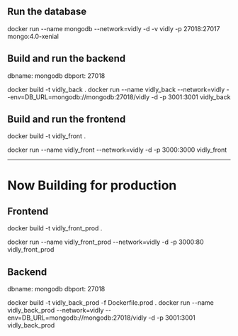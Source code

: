 ## Run the database
docker run --name mongodb --network=vidly -d -v vidly -p 27018:27017 mongo:4.0-xenial

<!-- docker run --hostname=2ef159ba229b --env=PATH=/usr/local/sbin:/usr/local/bin:/usr/sbin:/usr/bin:/sbin:/bin --env=GOSU_VERSION=1.12 --env=JSYAML_VERSION=3.13.1 --env=MONGO_PACKAGE=mongodb-org --env=MONGO_REPO=repo.mongodb.org --env=MONGO_MAJOR=4.0 --env=MONGO_VERSION=4.0.28 --env=HOME=/data/db --volume=/data/configdb --volume=/data/db --volume=vidly --network=vidly -p 27018:27017 --restart=no --label='desktop.docker.io/wsl-distro=Ubuntu' --runtime=runc -d mongo:4.0-xenial -->

## Build and run the backend
dbname: mongodb
dbport: 27018

docker build -t vidly_back .
docker run --name vidly_back --network=vidly --env=DB_URL=mongodb://mongodb:27018/vidly -d -p 3001:3001 vidly_back

## Build and run the frontend
docker build -t vidly_front .

docker run --name vidly_front --network=vidly -d -p 3000:3000 vidly_front


---

# Now Building for production
## Frontend
docker build -t vidly_front_prod .

docker run --name vidly_front_prod --network=vidly -d -p 3000:80 vidly_front_prod

## Backend
dbname: mongodb
dbport: 27018

docker build -t vidly_back_prod -f Dockerfile.prod .
docker run --name vidly_back_prod --network=vidly --env=DB_URL=mongodb://mongodb:27018/vidly -d -p 3001:3001 vidly_back_prod